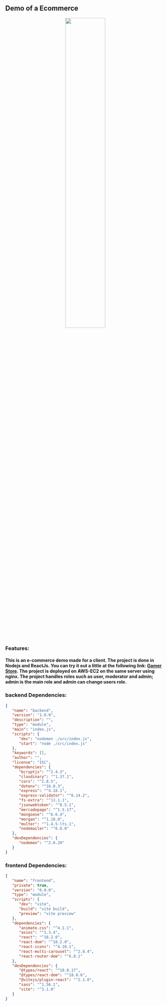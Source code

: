 <div style="display: flex; align-items: center;">
  <h2>Demo of a Ecommerce </h2>

</div>

<div align="center">
  <img src="https://res.cloudinary.com/dptaul20s/image/upload/v1698088629/logo-wide_m9zv3b.png" style="width: 50%" />
</div>

### Features:

#### This is an e-commerce demo made for a client. The project is done in Nodejs and ReactJs. You can try it out a little at the following link: [Gamer Store](https://gamerstore.nimohe.dev/ "Gamer Store"). The project is deployed on AWS-EC2 on the same server using nginx. The project handles roles such as user, moderator and admin; admin is the main role and admin can change users role.

### backend Dependencies:

```json
{
   "name": "backend",
   "version": "1.0.0",
   "description": "",
   "type": "module",
   "main": "index.js",
   "scripts": {
      "dev": "nodemon ./src/index.js",
      "start": "node ./src/index.js"
   },
   "keywords": [],
   "author": "",
   "license": "ISC",
   "dependencies": {
      "bcryptjs": "^2.4.3",
      "cloudinary": "^1.37.1",
      "cors": "^2.8.5",
      "dotenv": "^16.0.3",
      "express": "^4.18.1",
      "express-validator": "^6.14.2",
      "fs-extra": "^11.1.1",
      "jsonwebtoken": "^8.5.1",
      "mercadopago": "^1.5.17",
      "mongoose": "^6.6.4",
      "morgan": "^1.10.0",
      "multer": "^1.4.5-lts.1",
      "nodemailer": "^6.8.0"
   },
   "devDependencies": {
      "nodemon": "^2.0.20"
   }
}
```

### frontend Dependencies:

```json
{
   "name": "frontend",
   "private": true,
   "version": "0.0.0",
   "type": "module",
   "scripts": {
      "dev": "vite",
      "build": "vite build",
      "preview": "vite preview"
   },
   "dependencies": {
      "animate.css": "^4.1.1",
      "axios": "^1.3.4",
      "react": "^18.2.0",
      "react-dom": "^18.2.0",
      "react-icons": "^4.10.1",
      "react-multi-carousel": "^2.8.4",
      "react-router-dom": "^6.8.1"
   },
   "devDependencies": {
      "@types/react": "^18.0.17",
      "@types/react-dom": "^18.0.6",
      "@vitejs/plugin-react": "^2.1.0",
      "sass": "^1.56.1",
      "vite": "^3.1.0"
   }
}
```
